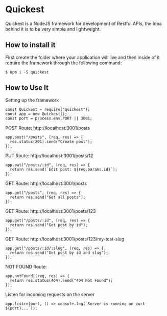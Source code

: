 # Quickest

Quickest is a NodeJS framework for development of Restful APIs, the idea behind it is to be very simple and lightweight.

## How to install it

First create the folder where your application will live and then inside of it require the framework through the following command:

```
$ npm i -S quickest
```

## How to Use It

Setting up the framework

```
const Quickest = require("quickest");
const app = new Quickest();
const port = process.env.PORT || 3001;
```

POST Route: http://localhost:3001/posts

```
app.post("/posts", (req, res) => {
  res.status(201).send("Create post");
});
```

PUT Route: http://localhost:3001/posts/12

```
app.put("/posts/:id", (req, res) => {
  return res.send(`Edit post: ${req.params.id}`);
});
```

GET Route: http://localhost:3001/posts

```
app.get("/posts", (req, res) => {
  return res.send("Get all posts");
});
```

GET Route: http://localhost:3001/posts/123

```
app.get("/posts/:id", (req, res) => {
  return res.send("Get post by id");
});
```

GET Route: http://localhost:3001/posts/123/my-test-slug

```
app.get("/posts/:id/:slug", (req, res) => {
  return res.send("Get post by id and slug");
});
```

NOT FOUND Route:

```
app.notFound((req, res) => {
  return res.status(404).send("404 Not Found");
});
```

Listen for incoming requests on the server

```
app.listen(port, () => console.log(`Server is running on port ${port}...`));
```
